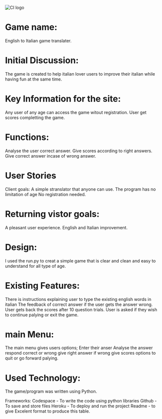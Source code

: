 ![CI logo](https://codeinstitute.s3.amazonaws.com/fullstack/ci_logo_small.png)

# Game name:
English to Italian game translater.

# Initial Discussion:
The game is created to help italian lover users to improve their italian while having fun at the same time.

# Key Information for the site:
Any user of any age can access the game witout registration.
User get scores completting the game.

# Functions:
Analyse the user correct answer.
Give scores according to right answers.
Give correct answer incase of wrong answer.

# User Stories
Client goals:
A simple stranslator that anyone can use.
The program has no limitation of age 
No registration needed.

# Returning vistor goals:
A pleasant user experience.
English and Italian improvement.

# Design:
I used the run.py to creat a simple game that is clear and clean and easy to understand for all type of age.

# Existing Features:
There is instructions explaining user to type the existing english words in italian
The feedback of correct answer if the user gets the answer wrong.
User gets back the scores after 10 question trials.
User is asked if they wish to continue palying or exit the game.

# main Menu:
The main menu gives users options;
Enter their anser
Analyse the answer
respond correct or wrong
give right answer if wrong
give scores
options to quit or go forward palying.

# Used Technology:
The game/program was written using Python.

Frameworks:
Codespace - To write the code using python libraries 
Github - To save and store files
Heroku - To deploy and run the project
Readme - to give Excelent format to produce this table.






